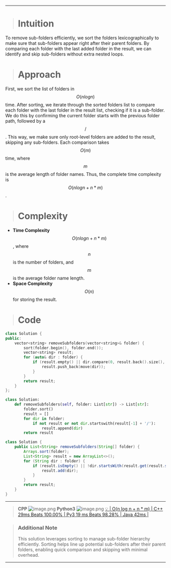 
#
---

> # Intuition
To remove sub-folders efficiently, we sort the folders lexicographically to make sure that sub-folders appear right after their parent folders. By comparing each folder with the last added folder in the result, we can identify and skip sub-folders without extra nested loops.

> # Approach
First, we sort the list of folders in $$O(n log n)$$ time. After sorting, we iterate through the sorted folders list to compare each folder with the last folder in the result list, checking if it is a sub-folder. We do this by confirming the current folder starts with the previous folder path, followed by a $$/$$. This way, we make sure only root-level folders are added to the result, skipping any sub-folders. Each comparison takes $$O(m)$$ time, where $$m$$ is the average length of folder names. Thus, the complete time complexity is $$O(n log n + n * m)$$.

> # Complexity
- **Time Complexity** $$O(n log n + n * m)$$, where $$n$$ is the number of folders, and $$m$$ is the average folder name length.
- **Space Complexity** $$O(n)$$ for storing the result.

> # Code

```cpp []
class Solution {
public:
    vector<string> removeSubfolders(vector<string>& folder) {
        sort(folder.begin(), folder.end());
        vector<string> result;
        for (auto& dir : folder) {
            if (result.empty() || dir.compare(0, result.back().size(), result.back()) != 0 || dir[result.back().size()] != '/') {
                result.push_back(move(dir));
            }
        }
        return result;
    }
};
```

```python []
class Solution:
    def removeSubfolders(self, folder: List[str]) -> List[str]:
        folder.sort()
        result = []
        for dir in folder:
            if not result or not dir.startswith(result[-1] + '/'):
                result.append(dir)
        return result
```
 
```java []
class Solution {
    public List<String> removeSubfolders(String[] folder) {
        Arrays.sort(folder);
        List<String> result = new ArrayList<>();
        for (String dir : folder) {
            if (result.isEmpty() || !dir.startsWith(result.get(result.size() - 1) + "/")) {
                result.add(dir);
            }
        }
        return result;
    }
}
```
---
> **CPP**
> ![image.png](https://assets.leetcode.com/users/images/3c2777fb-90a7-4789-b5ad-68149ff4c854_1729828210.081669.png)
> **Python3**
> ![image.png](https://assets.leetcode.com/users/images/34e5704e-2b5f-48b2-9038-c6bd0a150002_1729828166.235278.png)
> [💡 | O(n log n + n * m) | C++ 29ms Beats 100.00% | Py3 19 ms Beats 98.28% | Java 42ms |](https://leetcode.com/problems/remove-sub-folders-from-the-filesystem/description/?envType=daily-question&envId=2024-10-25)

> ### Additional Note
> This solution leverages sorting to manage sub-folder hierarchy efficiently. Sorting helps line up potential sub-folders after their parent folders, enabling quick comparison and skipping with minimal overhead.

---

